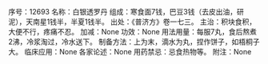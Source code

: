 序号：12693
名称：白银透罗丹
组成：寒食面7钱，巴豆3钱（去皮出油，研泥），天南星1钱半，半夏1钱半。
出处：《普济方》卷一七三。
主治：积块食积，大便不行，疼痛不忍。
加减：None
功效：None
用法用量：每服7丸，食后熬煮2沸，冷浆淘过，冷水送下。
制备方法：上为末，滴水为丸，捏作饼子，如梧桐子大。
临床应用：None
各家论述：None
用药禁忌：忌食热物等。
附注：None
